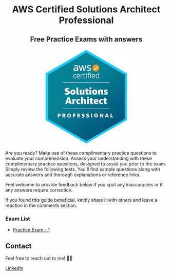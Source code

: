 <div align="center">
<h1>AWS Certified Solutions Architect Professional</h1>
<h2>Free Practice Exams with answers</h2>

<img src="../images/AWS-Certified-Solutions-Architect-Professional_badge.png">
</div>

Are you ready? Make use of these complimentary practice questions to evaluate your comprehension. Assess your understanding with these complimentary practice questions, designed to assist you prior to the exam. Simply review the following tests. You'll find sample questions along with accurate answers and thorough explanations or reference links.

Feel welcome to provide feedback below if you spot any inaccuracies or if any answers require correction.

If you found this guide beneficial, kindly share it with others and leave a reaction in the comments section.

### Exam List

- [Practice Exam - 1](./practice-exam-01.md)

## Contact

Feel free to reach out to me! 👨‍💻 <br />

<a href="https://www.linkedin.com/in/rogertn">LinkedIn</a>